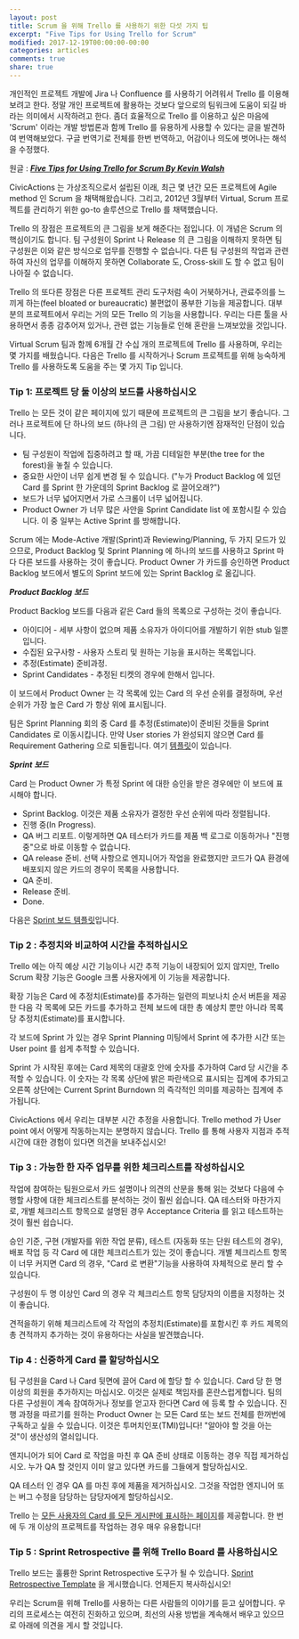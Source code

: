 ```yaml
---
layout: post
title: Scrum 을 위해 Trello 를 사용하기 위한 다섯 가지 팁
excerpt: "Five Tips for Using Trello for Scrum"
modified: 2017-12-19T00:00:00-00:00
categories: articles
comments: true
share: true
---
```


개인적인 프로젝트 개발에 Jira 나 Confluence 를 사용하기 어려워서 Trello 를 이용해보려고 한다. 정말 개인 프로젝트에 활용하는 것보다 앞으로의 팀워크에 도움이 되길 바라는 의미에서 시작하려고 한다. 좀더 효율적으로 Trello 를 이용하고 싶은 마음에 'Scrum' 이라는 개발 방법론과 함께 Trello 를 유용하게 사용할 수 있다는 글을 발견하여 번역해보았다. 구글 번역기로 전체를 한번 번역하고, 어감이나 의도에 벗어나는 해석을 수정했다.

원글 : __*[Five Tips for Using Trello for Scrum By Kevin Walsh](https://civicactions.com/blog/five-tips-for-using-trello-for-scrum/)*__

CivicActions 는 가상조직으로서 설립된 이래, 최근 몇 년간 모든 프로젝트에 Agile method 인 Scrum 을 채택해왔습니다. 그리고, 2012년 3월부터 Virtual, Scrum 프로젝트를 관리하기 위한 go-to 솔루션으로 Trello 를 채택했습니다.

Trello 의 장점은 프로젝트의 큰 그림을 보게 해준다는 점입니다. 이 개념은 Scrum 의 핵심이기도 합니다. 팀 구성원이 Sprint 나 Release 의 큰 그림을 이해하지 못하면 팀 구성원은 이와 같은 방식으로 업무를 진행할 수 없습니다. 다른 팀 구성원의 작업과 관련하여 자신의 업무를 이해하지 못하면 Collaborate 도, Cross-skill 도 할 수 없고 팀이 나아질 수 없습니다.

Trello 의 또다른 장점은 다른 프로젝트 관리 도구처럼 속이 거북하거나, 관료주의를 느끼게 하는(feel bloated or bureaucratic) 불편없이 풍부한 기능을 제공합니다. 대부분의 프로젝트에서 우리는 거의 모든 Trello 의 기능을 사용합니다. 우리는 다른 툴을 사용하면서 종종 감추어져 있거나, 관련 없는 기능들로 인해 혼란을 느껴보았을 것입니다.

Virtual Scrum 팀과 함께 6개월 간 수십 개의 프로젝트에 Trello 를 사용하며, 우리는 몇 가지를 배웠습니다. 다음은 Trello 를 시작하거나 Scrum 프로젝트를 위해 능숙하게 Trello 를 사용하도록 도움을 주는 몇 가지 Tip 입니다.

### Tip 1: 프로젝트 당 둘 이상의 보드를 사용하십시오

Trello 는 모든 것이 같은 페이지에 있기 때문에 프로젝트의 큰 그림을 보기 좋습니다. 그러나 프로젝트에 단 하나의 보드 (하나의 큰 그림) 만 사용하기엔 잠재적인 단점이 있습니다.

* 팀 구성원이 작업에 집중하려고 할 때, 가끔 디테일한 부분(the tree for the forest)을 놓칠 수 있습니다.
* 중요한 사안이 너무 쉽게 변경 될 수 있습니다. ("누가 Product Backlog 에 있던 Card 를 Sprint 한 가운데의 Sprint Backlog 로 끌어오래?")
* 보드가 너무 넓어지면서 가로 스크롤이 너무 넓어집니다.
* Product Owner 가 너무 많은 사안을 Sprint Candidate list 에 포함시킬 수 있습니다. 이 중 일부는 Active Sprint 를 방해합니다.

Scrum 에는 Mode-Active 개발(Sprint)과 Reviewing/Planning, 두 가지 모드가 있으므로, Product Backlog 및 Sprint Planning 에 하나의 보드를 사용하고 Sprint 마다 다른 보드를 사용하는 것이 좋습니다. Product Owner 가 카드를 승인하면 Product Backlog 보드에서 별도의 Sprint 보드에 있는 Sprint Backlog 로 옮깁니다.

__*Product Backlog 보드*__

Product Backlog 보드를 다음과 같은 Card 들의 목록으로 구성하는 것이 좋습니다.

* 아이디어 - 세부 사항이 없으며 제품 소유자가 아이디어를 개발하기 위한 stub 일뿐입니다.
* 수집된 요구사항 - 사용자 스토리 및 원하는 기능을 표시하는 목록입니다.
* 추정(Estimate) 준비과정.
* Sprint Candidates - 추정된 티켓의 경우에 한해서 입니다.

이 보드에서 Product Owner 는 각 목록에 있는 Card 의 우선 순위를 결정하며, 우선 순위가 가장 높은 Card 가 항상 위에 표시됩니다.

팀은 Sprint Planning 회의 중 Card 를 추정(Estimate)이 준비된 것들을 Sprint Candidates 로 이동시킵니다. 만약 User stories 가 완성되지 않으면 Card 를 Requirement Gathering 으로 되돌립니다. 여기 [템플릿](https://trello.com/b/eTl6hudO/template-product-backlog)이 있습니다.

__*Sprint 보드*__

Card 는 Product Owner 가 특정 Sprint 에 대한 승인을 받은 경우에만 이 보드에 표시해야 합니다.

* Sprint Backlog. 이것은 제품 소유자가 결정한 우선 순위에 따라 정렬됩니다.
* 진행 중(In Progress).
* QA 버그 리포트. 이렇게하면 QA 테스터가 카드를 제품 백 로그로 이동하거나 "진행 중"으로 바로 이동할 수 없습니다.
* QA release 준비. 선택 사항으로 엔지니어가 작업을 완료했지만 코드가 QA 환경에 배포되지 않은 카드의 경우이 목록을 사용합니다.
* QA 준비.
* Release 준비.
* Done.

다음은 [Sprint 보드 템플릿](https://trello.com/b/fQYAslyL/template-sprint-board)입니다.

### Tip 2 : 추정치와 비교하여 시간을 추적하십시오

Trello 에는 아직 예상 시간 기능이나 시간 추적 기능이 내장되어 있지 않지만, Trello Scrum 확장 기능은 Google 크롬 사용자에게 이 기능을 제공합니다.

확장 기능은 Card 에 추정치(Estimate)를 추가하는 일련의 피보나치 순서 버튼을 제공 한 다음 각 목록에 모든 카드를 추가하고 전체 보드에 대한 총 예상치 뿐만 아니라 목록 당 추정치(Estimate)를 표시합니다.

각 보드에 Sprint 가 있는 경우 Sprint Planning 미팅에서 Sprint 에 추가한 시간 또는 User point 를 쉽게 추적할 수 있습니다.

Sprint 가 시작된 후에는 Card 제목의 대괄호 안에 숫자를 추가하여 Card 당 시간을 추적할 수 있습니다. 이 숫자는 각 목록 상단에 밝은 파란색으로 표시되는 집계에 추가되고 오른쪽 상단에는 Current Sprint Burndown 의 즉각적인 의미를 제공하는 집계에 추가됩니다.

CivicActions 에서 우리는 대부분 시간 추정을 사용합니다. Trello method 가 User point 에서 어떻게 작동하는지는 분명하지 않습니다. Trello 를 통해 사용자 지점과 추적 시간에 대한 경험이 있다면 의견을 보내주십시오!

### Tip 3 : 가능한 한 자주 업무를 위한 체크리스트를 작성하십시오

작업에 참여하는 팀원으로서 카드 설명이나 의견의 산문을 통해 읽는 것보다 다음에 수행할 사항에 대한 체크리스트를 분석하는 것이 훨씬 쉽습니다. QA 테스터와 마찬가지로, 개별 체크리스트 항목으로 설명된 경우 Acceptance Criteria 를 읽고 테스트하는 것이 훨씬 쉽습니다.

승인 기준, 구현 (개발자를 위한 작업 분류), 테스트 (자동화 또는 단원 테스트의 경우), 배포 작업 등 각 Card 에 대한 체크리스트가 있는 것이 좋습니다. 개별 체크리스트 항목이 너무 커지면 Card 의 경우, "Card 로 변환"기능을 사용하여 자체적으로 분리 할 수 ​​있습니다.

구성원이 두 명 이상인 Card 의 경우 각 체크리스트 항목 담당자의 이름을 지정하는 것이 좋습니다.

견적을하기 위해 체크리스트에 각 작업의 추정치(Estimate)를 포함시킨 후 카드 제목의 총 견적까지 추가하는 것이 유용하다는 사실을 발견했습니다.

### Tip 4 : 신중하게 Card 를 할당하십시오

팀 구성원을 Card 나 Card 뒷면에 끌어 Card 에 할당 할 수 있습니다. Card 당 한 명 이상의 회원을 추가하지는 마십시오. 이것은 실제로 책임자를 혼란스럽게합니다. 팀의 다른 구성원이 계속 참여하거나 정보를 얻고자 한다면 Card 에 등록 할 수 있습니다. 진행 과정을 따르기를 원하는 Product Owner 는 모든 Card 또는 보드 전체를 한꺼번에 구독하고 싶을 수 있습니다. 이것은 투머치인포(TMI)입니다! "알아야 할 것을 아는 것"이 생산성의 열쇠입니다.

엔지니어가 되어 Card 로 작업을 마친 후 QA 준비 상태로 이동하는 경우 직접 제거하십시오. 누가 QA 할 것인지 이미 알고 있다면 카드를 그들에게 할당하십시오.

QA 테스터 인 경우 QA 를 마친 후에 제품을 제거하십시오. 그것을 작업한 엔지니어 또는 버그 수정을 담당하는 담당자에게 할당하십시오.

Trello 는 [모든 사용자의 Card 를 모든 게시판에 표시하는 페이지](https://trello.com/my/cards)를 제공합니다. 한 번에 두 개 이상의 프로젝트를 작업하는 경우 매우 유용합니다!

### Tip 5 : Sprint Retrospective 를 위해 Trello Board 를 사용하십시오

Trello 보드는 훌륭한 Sprint Retrospective 도구가 될 수 있습니다. [Sprint Retrospective Template](https://trello.com/b/YEXXigXH/template-sprint-retrospective-basic) 을 게시했습니다. 언제든지 복사하십시오!

우리는 Scrum을 위해 Trello를 사용하는 다른 사람들의 이야기를 듣고 싶어합니다. 우리의 프로세스는 여전히 진화하고 있으며, 최선의 사용 방법을 계속해서 배우고 있으므로 아래에 의견을 게시 할 것입니다.
